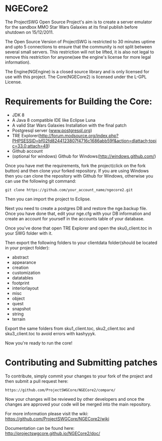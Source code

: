 NGECore2
======== 

The ProjectSWG Open Source Project's aim is to create a server emulator for the sandbox MMO Star Wars Galaxies at its final publish before
shutdown on 15/12/2011.

The Open Source Version of ProjectSWG is restricted to 30 minutes uptime and upto 5 connections to ensure that the community
is not split between several small servers. This restriction will not be lifted, it is also not legal to remove this restriction for anyone(see the engine's license for more legal information).

The Engine(NGEngine) is a closed source library and is only licensed for use with this project. The Core(NGECore2) is licensed under the L-GPL License.

Requirements for Building the Core:
======== 

- JDK 8
- A Java 8 compatible IDE like Eclipse Luna
- A valid Star Wars Galaxies Installation with the final patch
- Postgresql server (www.postgresql.org)
- TRE Explorer(http://forum.modsource.org/index.php?PHPSESSID=bf02fd8244123807f4716c1686abb59f&action=dlattach;topic=33.0;attach=49)
- Github account
- (optional for windows) Github for Windows(http://windows.github.com/)

Once you have met the requirements, fork the project(click on the fork button) and then clone your forked repository.
If you are using Windows then you can clone the repository with Github for Windows, otherwise you can use the following git command:

    git clone https://github.com/your_account_name/ngecore2.git

Then you can import the project to Eclipse.

Next you need to create a postgres DB and restore the nge.backup file. Once you have done that, edit your nge.cfg with your DB information and create an account for yourself in the accounts table of your database.

Once you've done that open TRE Explorer and open the sku0_client.toc in your SWG folder with it.

Then export the following folders to your clientdata folder(should be located in your project folder):
- abstract
- appearance
- creation
- customization
- datatables
- footprint
- interiorlayout
- misc
- object
- quest
- snapshot
- string
- terrain

Export the same folders from sku1_client.toc, sku2_client.toc and sku3_client.toc to avoid errors with kashyyyk.

Now you're ready to run the core!

Contributing and Submitting patches
========

To contribute, simply commit your changes to your fork of the project and then submit a pull request here:

    https://github.com/ProjectSWGCore/NGECore2/compare/
    
Now your changes will be reviewed by other developers and once the changes are approved your code will be merged into the main repository.

For more information please visit the wiki: https://github.com/ProjectSWGCore/NGECore2/wiki

Documentation can be found here: http://projectswgcore.github.io/NGECore2/doc/

